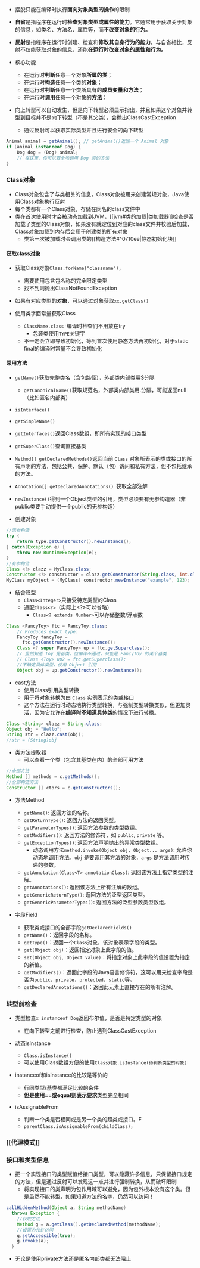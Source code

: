 - 摆脱只能在编译时执行**面向对象类型的操作**的限制
- **自省**是指程序在运行时**检查对象类型或属性的能力**。它通常用于获取关于对象的信息，如类名、方法名、属性等，而**不改变对象的行为。**
- **反射**是指程序在运行时创建、检查和**修改其自身行为的能力**。与自省相比，反射不仅能获取对象的信息，还能**在运行时改变对象的属性和行为。**

- 核心功能
  - 在运行时**判断**任意一个对象**所属的类**；
  - 在运行时**构造**任意一个类的**对象**；
  - 在运行时**判断**任意一个类所具有的**成员变量和方法**；
  - 在运行时**调用**任意一个对象的**方法**；

- 向上转型可以自动发生，但是向下转型必须显示指出，并且如果这个对象并转型到目标并不是向下转型（不是其父类），会抛出ClassCastException
  - 通过反射可以获取实际类型并且进行安全的向下转型
``` java
Animal animal = getAnimal(); // getAnimal()返回一个 Animal 对象
if (animal instanceof Dog) {
    Dog dog = (Dog) animal;
    // 在这里，你可以安全地调用 Dog 类的方法
}
```

### Class对象

- Class对象包含了与类相关的信息，Class对象被用来创建常规对象，Java使用Class对象执行反射
- 每个类都有一个Class对象，存储在同名的class文件中
- 类在首次使用时才会被动态加载到JVM，[[jvm#类的加载|类加载器]]检查是否加载了类型的Class对象，如果没有就定位到对应的class文件并校验后加载，Class对象加载到内存后会用于创建类的所有对象
  - 类第一次被加载时会调用类的[[构造方法#^0710ee|静态初始化块]]

#### 获取class对象

- 获取Class对象`Class.forName("classname");`
  - 需要使用包含包名称的完全限定类型
  - 找不到则抛出ClassNotFoundException

- 如果有对应类型的**对象**，可以通过对象获取`xx.getClass()`

- 使用类字面常量获取Class
  - `ClassName.class'`编译时检查们不用放在try
    - 包装类使用`TYPE`关键字
  - 不一定会立即导致初始化，等到首次使用静态方法再初始化，对于static final的编译时常量不会导致初始化

#### 常用方法

  - `getName()`获取完整类名（含包路径），外部类内部类用$分隔
    - `getCanonicalName()`获取规范名，外部类内部类用.分隔，可能返回null（比如匿名内部类）
  - `isInterface()`
  - `getSimpleName()`
  - `getInterfaces()`返回Class数组，即所有实现的接口类型
  - `getSuperClass()`查询直接基类
  - `Method[] getDeclaredMethods()`返回当前 `Class` 对象所表示的类或接口的所有声明的方法，包括公共、保护、默认（包）访问和私有方法，但不包括继承的方法。
  - `Annotation[] getDeclaredAnnotations() `获取全部注解
  - `newInstance()`得到一个Object类型的引用，类型必须要有无参构造器（非public类要手动提供一个public的无参构造）

- 创建对象
```java
//无参构造
try {
    return type.getConstructor().newInstance();
} catch(Exception e) {
    throw new RuntimeException(e);
}
//有参构造
Class <?> clazz = MyClass.class;
Constructor <?> constructor = clazz.getConstructor(String.class, int.class);
MyClass myObject = (MyClass) constructor.newInstance("example", 123);
```

- 结合泛型
  - `Class<Integer>`只接受特定类型的Class
  - 通配`Class<?>`（实际上\<?>可以省略）
    - `Class<? extends Number>`可以存储整数/浮点数
```java
Class <FancyToy> ftc = FancyToy.class;
    // Produces exact type:
    FancyToy fancyToy =
      ftc.getConstructor().newInstance();
    Class <? super FancyToy> up = ftc.getSuperclass();
    // 虽然知道 Toy 是基类，但编译不通过，只能是 FancyToy 的某个基类
    // Class <Toy> up2 = ftc.getSuperclass();
	//不确定具体类型，使用 Object 引用
    Object obj = up.getConstructor().newInstance();
```

- cast方法
  - 使用Class引用类型转换
  - 用于将对象转换为由 `Class` 实例表示的类或接口
  - 这个方法在运行时动态地执行类型转换，与强制类型转换类似，但更加灵活，因为它允许在**编译时不知道具体类**的情况下进行转换。
``` java
Class <String> clazz = String.class;
Object obj = "Hello";
String str = clazz.cast(obj);
//str = (String)obj
```

- 类方法提取器
  - 可以查看一个类（包含其基类在内）的全部可用方法
``` java
//全部方法
Method [] methods = c.getMethods();
//全部构造方法
Constructor [] ctors = c.getConstructors();
```

- 方法Method
  - `getName()`: 返回方法的名称。
  - `getReturnType()`: 返回方法的返回类型。
  - `getParameterTypes()`: 返回方法参数的类型数组。
  - `getModifiers()`: 返回方法的修饰符，如 `public`, `private` 等。
  - `getExceptionTypes()`: 返回方法声明抛出的异常类型数组。
    - 动态调用方法`method.invoke(Object obj, Object... args)`: 允许你动态地调用方法。`obj` 是要调用其方法的对象，`args` 是方法调用时传递的参数。
  - `getAnnotation(Class<T> annotationClass)`: 返回该方法上指定类型的注解。
  - `getAnnotations()`: 返回该方法上所有注解的数组。
  - `getGenericReturnType()`: 返回方法的泛型返回类型。
  - `getGenericParameterTypes()`: 返回方法的泛型参数类型数组。

- 字段Field
  - 获取类或接口的全部字段`getDeclaredFields()`
  - `getName()`：返回字段的名称。
  - `getType()`：返回一个`Class`对象，该对象表示字段的类型。
  - `get(Object obj)`：返回指定对象上此字段的值。
  - `set(Object obj, Object value)`：将指定对象上此字段的值设置为指定的新值。
  - `getModifiers()`：返回此字段的Java语言修饰符，这可以用来检查字段是否为`public`，`private`，`protected`，`static`等。
  - `getDeclaredAnnotations()`：返回此元素上直接存在的所有注解。

### 转型前检查

- 类型检查`x instanceof Dog`返回布尔值，是否是特定类型的对象
  - 在向下转型之前进行检查，防止遇到ClassCastException
  
- 动态isInstance
  - `Class.isInstance()`
  - 可以使用Class数组方便的使用`Class对象.isInstance(待判断类型的对象)`

- instanceof和isInstance的比较是等价的
  - 行同类型/基类都满足比较的条件
  - **但是使用\==或equal则表示要求**类型完全相同

- isAssignableFrom
  - 判断一个类是否相同或是另一个类的超类或接口。F
  - `parentClass.isAssignableFrom(childClass);`

### [[代理模式]]

### 接口和类型信息

- 把一个实现接口的类型赋值给接口类型，可以隐藏许多信息，只保留接口规定的方法，但是通过反射可以发现这一点并进行强制转换，从而破坏限制
  - 将实现接口的类声明为包作用域可以避免，因为包外根本没有这个类。但是虽然不能转型，如果知道方法的名字，仍然可以访问！
``` java
callHiddenMethod(Object a, String methodName)
  throws Exception {
    //获取方法
    Method g = a.getClass().getDeclaredMethod(methodName);
    //设置为允许访问
    g.setAccessible(true);
    g.invoke(a);
  }
```
- 无论是使用private方法还是匿名内部类都无法阻止